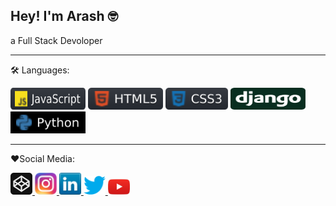  Hey! I'm Arash 🤓
 -----------------------------------------------------
a Full Stack Devoloper



-----------------------------------------------------
🛠 Languages:
<p align="left">
  <img src="https://github.com/Arash-mstfpr/Arash-mstfpr/blob/main/icon/JavaScript.svg" width="120" height="35" title="JavaScript">
  <img src="https://github.com/Arash-mstfpr/Arash-mstfpr/blob/main/icon/html.svg" width="120" height="35" title="HTML">
  <img src="https://github.com/Arash-mstfpr/Arash-mstfpr/blob/main/icon/css.svg" width="100" height="35" title="CSS">
  <img src="https://github.com/Arash-mstfpr/Arash-mstfpr/blob/main/icon/django.svg" width="120" height="35" title="Django">
  <img src="https://github.com/Arash-mstfpr/Arash-mstfpr/blob/main/icon/python.svg" width="120" height="35" title="Python">
</p>

-----------------------------------------------------
❤️Social Media:
<p align="left">
 
   <a href="https://codepen.io/arash-mstfpr" rel="nofollow">
    <img src="https://github.com/Arash-mstfpr/Arash-mstfpr/blob/main/icon/codep.svg" width="35" title="codepen">
  </a>
 
  <a href="https://www.instagram.com/Arash_mstfpr/" rel="nofollow">
    <img src="https://github.com/Arash-mstfpr/Arash-mstfpr/blob/main/icon/instagram.png" width="35" title="instagram">
  </a>

  <a href="https://www.linkedin.com/in/arash-mstfpr" rel="nofollow">
    <img src="https://github.com/Arash-mstfpr/Arash-mstfpr/blob/main/icon/linkedin.png" width="35" title="linkedin">
  </a>

  <a href="https://twitter.com/Arash_mstfpr" rel="nofollow">
    <img src="https://github.com/Arash-mstfpr/Arash-mstfpr/blob/main/icon/twitter.png" width="35" title="twitter">
  </a>

  <a href="https://youtube.com/user/Fullstackdeveloper-ew7qv" rel="nofollow">
    <img src="https://github.com/Arash-mstfpr/Arash-mstfpr/blob/main/icon/youtube.png" width="35" title="youtube">
  </a>

</p>
